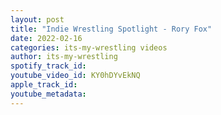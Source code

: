 ```yaml
---
layout: post
title: "Indie Wrestling Spotlight - Rory Fox"
date: 2022-02-16
categories: its-my-wrestling videos
author: its-my-wrestling
spotify_track_id: 
youtube_video_id: KY0hDYvEkNQ
apple_track_id: 
youtube_metadata: 
---
```

